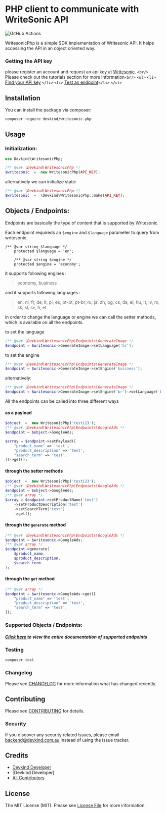 # PHP client to communicate with WriteSonic API

![GitHub Actions](https://github.com/devkind-au/writesonic-php/actions/workflows/main.yml/badge.svg)

WritesonicPhp is a simple SDK implementation of Writesonic API. It helps accessing the API in an object oriented way.

### Getting the API key

please register an account and request an api key at [Writesonic](https://writesonic.com). `<br/>` Please check out the tutorials section for more information`<br/>`   `<ul>` `<li>` [Find your API key](../docs/Find%20Api%20Key) `</li>` `<li>`  [Test an endpoint](../docs/Test%20An%20Endpoint)`</li>` `</ul>`

## Installation

You can install the package via composer:

```bash
composer require devkind/writesonic-php
```

## Usage

### Initialization:

```php
use Devkind\WritesonicPhp;

/** @var \Devkind\WritesonicPhp */
$writesonic  =  new WritesonicPhp(API_KEY);
```

alternatively we can initialize static

```php
/** @var \Devkind\WritesonicPhp */
$writesonic  =  \Devkind\WritesonicPhp::make(API_KEY);
```

## Objects / Endpoints:

Endpoints are basically the type of content that is supported by Writesonic.

Each endpoint requireds an `$engine` and `$language` parameter to query from writesonic.

```
/** @var string $language */
    protected $language = 'en';

    /** @var string $engine */
    protected $engine = 'economy';
```

it supports following engines :

> economy, business

and it supports following languages :

> en, nl, fr, de, it, pl, es, pt-pt, pt-br, ru, ja, zh, bg, cs, da, el, hu, lt, lv, ro, sk, sl, sv, fi, et

in order to change the language or engine we can call the setter methods, which is available on all the endpoints.

to set the language

```php
/** @var \Devkind\WritesonicPhp\Endpoints\GenerateImage */
$endpoint = $writesonic->GenerateImage->setLanguage('br');
```

to set the engine

```php
/** @var \Devkind\WritesonicPhp\Endpoints\GenerateImage */
$endpoint = $writesonic->GenerateImage->setEngine('business');
```

alternatively:

```php
/** @var \Devkind\WritesonicPhp\Endpoints\GenerateImage */
$endpoint = $writesonic->GenerateImage->setEngine('br')->setLanguage('br');
```

All the endpoints can be  called into three different ways

#### as a payload

```php
$object  =  new WritesonicPhp('test123');
/** @var \Devkind\WritesonicPhp\Endpoints\GoogleAds */
$endpoint = $object->GoogleAds;

$array = $endpoint->setPayload([
    "product_name" => 'test',
    "product_description" => 'test',
    "search_term" => 'test',
])->get();
```

#### through the setter methods

```php
$object  =  new WritesonicPhp('test123');
/** @var \Devkind\WritesonicPhp\Endpoints\GoogleAds */
$endpoint = $object->GoogleAds;
/** @var array */
$array = $endpoint->setProductName('test')
    ->setProductDescription('test')
    ->setSearchTerm('test')
    ->get();
```

#### through the `generate` method

```php
/** @var \Devkind\WritesonicPhp\Endpoints\GoogleAds */
$endpoint = $writesonic->GoogleAds;
/** @var array */
$endpoint->generate(
	$product_name,
	$product_description,
	$search_term
);
```

#### through the `get` method

```php
/** @var array */
$endpoint = $writesonic->GoogleAds->get([
    "product_name" => 'test',
    "product_description" => 'test',
    "search_term" => 'test',
]);
```

### Supported Objects / Endpoints:

##### [Click here ](https://github.com/devkindhq/writesonic-php/blob/main/endpoints.md) to view the entire documentation of supported endpoints

### Testing

```bash
composer test
```
### Changelog

Please see [CHANGELOG](CHANGELOG.md) for more information what has changed recently.

## Contributing

Please see [CONTRIBUTING](CONTRIBUTING.md) for details.

### Security

If you discover any security related issues, please email backend@devkind.com.au instead of using the issue tracker.

## Credits

- [Devkind Developer](https://github.com/devkindhq)
- [Devkind Developer]
- [All Contributors](../../contributors)

## License

The MIT License (MIT). Please see [License File](LICENSE.md) for more information.
